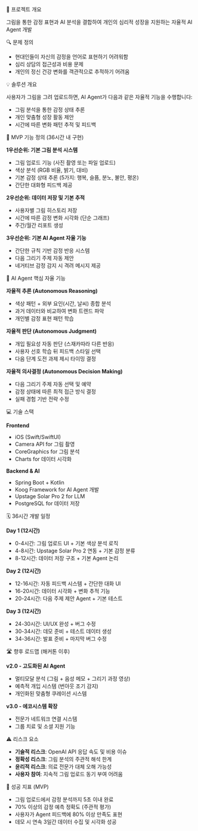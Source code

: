 🎯 프로젝트 개요

그림을 통한 감정 표현과 AI 분석을 결합하여 개인의 심리적 성장을 지원하는 자율적 AI Agent 개발

🔍 문제 정의

- 현대인들이 자신의 감정을 언어로 표현하기 어려워함
- 심리 상담의 접근성과 비용 문제
- 개인의 정신 건강 변화를 객관적으로 추적하기 어려움

💡 솔루션 개요

사용자가 그림을 그려 업로드하면, AI Agent가 다음과 같은 자율적 기능을 수행합니다:

- 그림 분석을 통한 감정 상태 추론
- 개인 맞춤형 성장 활동 제안
- 시간에 따른 변화 패턴 추적 및 피드백

🚀 MVP 기능 정의 (36시간 내 구현)

**1우선순위: 기본 그림 분석 시스템**

- 그림 업로드 기능 (사진 촬영 또는 파일 업로드)
- 색상 분석 (RGB 비율, 밝기, 대비)
- 기본 감정 상태 추론 (5가지: 행복, 슬픔, 분노, 불안, 평온)
- 간단한 대화형 피드백 제공

**2우선순위: 데이터 저장 및 기본 추적**

- 사용자별 그림 히스토리 저장
- 시간에 따른 감정 변화 시각화 (단순 그래프)
- 주간/월간 리포트 생성

**3우선순위: 기본 AI Agent 자율 기능**

- 간단한 규칙 기반 감정 반응 시스템
- 다음 그리기 주제 자동 제안
- 네거티브 감정 감지 시 격려 메시지 제공

🤖 AI Agent 핵심 자율 기능

**자율적 추론 (Autonomous Reasoning)**

- 색상 패턴 + 외부 요인(시간, 날씨) 종합 분석
- 과거 데이터와 비교하여 변화 트렌드 파악
- 개인별 감정 표현 패턴 학습

**자율적 판단 (Autonomous Judgment)**

- 개입 필요성 자동 판단 (스재카따라 다른 반응)
- 사용자 선호 학습 뒤 피드백 스타일 선택
- 다음 단계 도전 과제 제시 타이밍 결정

**자율적 의사결정 (Autonomous Decision Making)**

- 다음 그리기 주제 자동 선택 및 예약
- 감정 상태에 따른 최적 접근 방식 결정
- 실패 경험 기반 전략 수정

💻 기술 스택

**Frontend**

- iOS (Swift/SwiftUI)
- Camera API for 그림 촬영
- CoreGraphics for 그림 분석
- Charts for 데이터 시각화

**Backend & AI**

- Spring Boot + Kotlin
- Koog Framework for AI Agent 개발
- Upstage Solar Pro 2 for LLM
- PostgreSQL for 데이터 저장

🗓️ 36시간 개발 일정

**Day 1 (12시간)**

- 0-4시간: 그림 업로드 UI + 기본 색상 분석 로직
- 4-8시간: Upstage Solar Pro 2 연동 + 기본 감정 분류
- 8-12시간: 데이터 저장 구조 + 기본 Agent 논리

**Day 2 (12시간)**

- 12-16시간: 자동 피드백 시스템 + 간단한 대화 UI
- 16-20시간: 데이터 시각화 + 변화 추적 기능
- 20-24시간: 다음 주제 제안 Agent + 기본 테스트

**Day 3 (12시간)**

- 24-30시간: UI/UX 완성 + 버그 수정
- 30-34시간: 데모 준비 + 테스트 데이터 생성
- 34-36시간: 발표 준비 + 마지막 버그 수정

🛣️ 향후 로드맵 (해커톤 이후)

**v2.0 - 고도화된 AI Agent**

- 멀티모달 분석 (그림 + 음성 메모 + 그리기 과정 영상)
- 예측적 개입 시스템 (번아웃 조기 감지)
- 개인화된 맞춤형 쿠레이션 시스템

**v3.0 - 에코시스템 확장**

- 전문가 네트워크 연결 시스템
- 그룹 치료 및 소셜 지원 기능

⚠️ 리스크 요소

- **기술적 리스크**: OpenAI API 응답 속도 및 비용 이슈
- **정확성 리스크**: 그림 분석의 주관적 해석 한계
- **윤리적 리스크**: 의료 전문가 대체 오해 가능성
- **사용자 참여**: 지속적 그림 업로드 동기 부여 어려움

🎯 성공 지표 (MVP)

- 그림 업로드에서 감정 분석까지 5초 이내 완료
- 70% 이상의 감정 예측 정확도 (주관적 평가)
- 사용자가 Agent 피드백에 80% 이상 만족도 표현
- 데모 시 연속 3일간 데이터 수집 및 시각화 성공